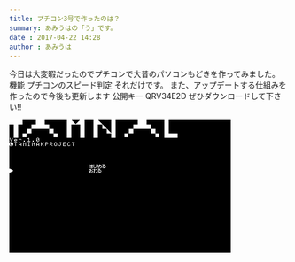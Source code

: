 ```yaml
---
title: プチコン3号で作ったのは？
summary: あみうはの「う」です。
date : 2017-04-22 14:28
author : あみうは
---
```

今日は大変暇だったのでプチコンで大昔のパソコンもどきを作ってみました。
    機能
プチコンのスピード判定
それだけです。
また、アップデートする仕組みを作ったので今後も更新します
公開キー
QRV34E2D
ぜひダウンロードして下さい‼︎

![TAMINAL](media/1.jpg)